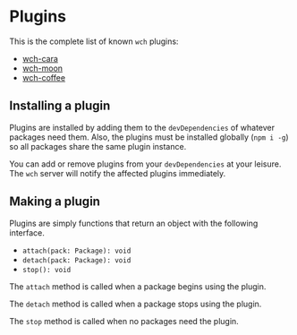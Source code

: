 # Plugins

This is the complete list of known `wch` plugins:
- [wch-cara](https://npmjs.org/package/wch-cara)
- [wch-moon](https://npmjs.org/package/wch-moon)
- [wch-coffee](https://npmjs.org/package/wch-coffee)

## Installing a plugin

Plugins are installed by adding them to the `devDependencies`
of whatever packages need them. Also, the plugins must be
installed globally (`npm i -g`) so all packages share the
same plugin instance.

You can add or remove plugins from your `devDependencies`
at your leisure. The `wch` server will notify the affected
plugins immediately.

## Making a plugin

Plugins are simply functions that return an object with the following
interface.

- `attach(pack: Package): void`
- `detach(pack: Package): void`
- `stop(): void`

The `attach` method is called when a package begins using the plugin.

The `detach` method is called when a package stops using the plugin.

The `stop` method is called when no packages need the plugin.
